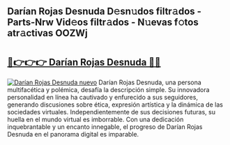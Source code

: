 ## Darían Rojas Desnuda D𝚎sn𝚞dos filtr𝚊dos - Parts-Nrw Vid𝚎os filtr𝚊dos - N𝚞evas f𝚘tos atr𝚊ctivas OOZWj

# <h2><a href="http://mb6ho2g.tromn.icu/?c=Dar%c3%adan+Rojas+Desnuda">🔗👉👉👉 Darían Rojas Desnuda 🔗🔗</a></h2>

[![Darían Rojas Desnuda nuevo](https://i.imgur.com/pEAQMta.gif)](http://mb6ho2g.tromn.icu/?c=Dar%c3%adan+Rojas+Desnuda)
Darían Rojas Desnuda, una persona multifacética y polémica, desafía la descripción simple. Su innovadora personalidad en línea ha cautivado y enfurecido a sus seguidores, generando discusiones sobre ética, expresión artística y la dinámica de las sociedades virtuales. Independientemente de sus decisiones futuras, su huella en el mundo virtual es imborrable. Con una dedicación inquebrantable y un encanto innegable, el progreso de Darían Rojas Desnuda en el panorama digital es imparable.
